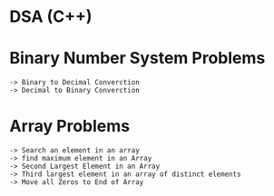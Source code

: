# DSA (C++)


# Binary Number System Problems
    -> Binary to Decimal Converction 
    -> Decimal to Binary Converction
# Array Problems
    -> Search an element in an array
    -> find maximum element in an Array
    -> Second Largest Element in an Array
    -> Third largest element in an array of distinct elements
    -> Move all Zeros to End of Array